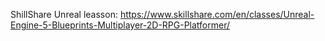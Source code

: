 ShillShare Unreal leasson:
https://www.skillshare.com/en/classes/Unreal-Engine-5-Blueprints-Multiplayer-2D-RPG-Platformer/
